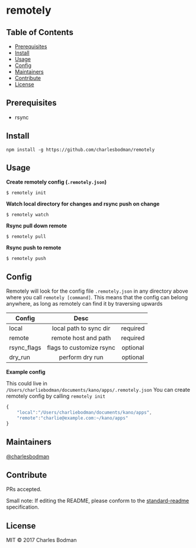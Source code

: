 # remotely

## Table of Contents

- [Prerequisites](#prerequisites)
- [Install](#install)
- [Usage](#usage)
- [Config](#config)
- [Maintainers](#maintainers)
- [Contribute](#contribute)
- [License](#license)

## Prerequisites
- rsync

## Install
```
npm install -g https://github.com/charlesbodman/remotely
```

## Usage

**Create remotely config (`.remotely.json`)**
```
$ remotely init
```

**Watch local directory for changes and rsync push on change**
```
$ remotely watch
```

**Rsync pull down remote**
```
$ remotely pull
```

**Rsync push to remote**
```
$ remotely push
```

## Config
Remotely will look for the config file `.remotely.json` in any directory above where you call `remotely [command]`.
This means that the config can belong anywhere, as long as remotely can find it by traversing upwards

| Config        | Desc         |                |
| ------------- |:-------------:|:-------------:|
| local         | local path to sync dir | required |
| remote      | remote host and path | required |
| rsync_flags | flags to customize rsync  | optional |
| dry_run | perform dry run | optional |

**Example config**

This could live in `/Users/charliebodman/documents/kano/apps/.remotely.json` 
You can create remotely config by calling `remotely init`
```javascript
{
    "local":"/Users/charliebodman/documents/kano/apps", 
    "remote":"charlie@example.com:~/kano/apps"
}
```

## Maintainers

[@charlesbodman](https://github.com/@charlesbodman)

## Contribute

PRs accepted.

Small note: If editing the README, please conform to the [standard-readme](https://github.com/RichardLitt/standard-readme) specification.

## License

MIT © 2017 Charles Bodman
